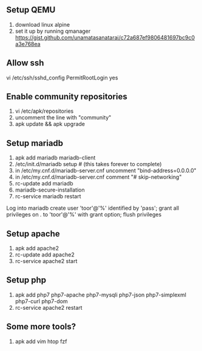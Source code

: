 ## Setup QEMU

1. download linux alpine
1. set it up by running qmanager https://gist.github.com/unamatasanatarai/c72a687ef9806481697bc9c0a3e768ea

## Allow ssh
vi /etc/ssh/sshd_config
PermitRootLogin yes

## Enable community repositories
1. vi /etc/apk/repositories
1. uncomment the line with "community"
1. apk update && apk upgrade

## Setup mariadb

1. apk add mariadb mariadb-client
1. /etc/init.d/mariadb setup # (this takes forever to complete)
1. in /etc/my.cnf.d/mariadb-server.cnf uncomment "bind-address=0.0.0.0"
1. in /etc/my.cnf.d/mariadb-server.cnf comment "# skip-networking"
1. rc-update add mariadb
1. mariadb-secure-installation
1. rc-service mariadb restart

Log into mariadb
create user 'toor'@'%' identified by 'pass';
grant all privileges on *.* to 'toor'@'%' with grant option;
flush privileges

## Setup apache
1. apk add apache2
1. rc-update add apache2
1. rc-service apache2 start

## Setup php
1. apk add php7 php7-apache php7-mysqli php7-json php7-simplexml php7-curl php7-dom
1. rc-service apache2 restart

## Some more tools?
1. apk add vim htop fzf

